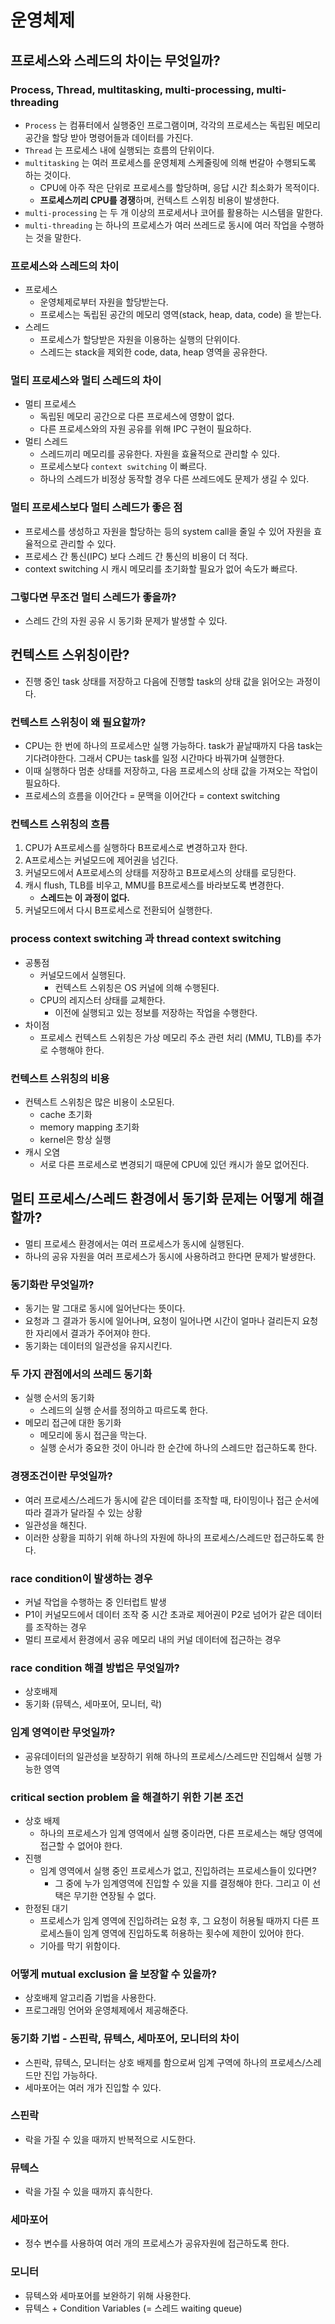 # 운영체제
## 프로세스와 스레드의 차이는 무엇일까?
### Process, Thread, multitasking, multi-processing, multi-threading
- `Process` 는 컴퓨터에서 실행중인 프로그램이며, 각각의 프로세스는 독립된 메모리 공간을 할당 받아 명령어들과 데이터를 가진다. 
- `Thread` 는 프로세스 내에 실행되는 흐름의 단위이다.
- `multitasking` 는 여러 프로세스를 운영체제 스케줄링에 의해 번갈아 수행되도록 하는 것이다.
  - CPU에 아주 작은 단위로 프로세스를 할당하며, 응답 시간 최소화가 목적이다.
  - **프로세스끼리 CPU를 경쟁**하며, 컨텍스트 스위칭 비용이 발생한다.
- `multi-processing` 는 두 개 이상의 프로세서나 코어를 활용하는 시스템을 말한다.
- `multi-threading` 는 하나의 프로세스가 여러 쓰레드로 동시에 여러 작업을 수행하는 것을 말한다.


### 프로세스와 스레드의 차이
- 프로세스
  - 운영체제로부터 자원을 할당받는다.
  - 프로세스는 독립된 공간의 메모리 영역(stack, heap, data, code) 을 받는다.
- 스레드
  - 프로세스가 할당받은 자원을 이용하는 실행의 단위이다.
  - 스레드는 stack을 제외한 code, data, heap 영역을 공유한다.

### 멀티 프로세스와 멀티 스레드의 차이
- 멀티 프로세스
  - 독립된 메모리 공간으로 다른 프로세스에 영향이 없다.
  - 다른 프로세스와의 자원 공유를 위해 IPC 구현이 필요하다.
- 멀티 스레드
  - 스레드끼리 메모리를 공유한다. 자원을 효율적으로 관리할 수 있다.
  - 프로세스보다 `context switching` 이 빠르다.
  - 하나의 스레드가 비정상 동작할 경우 다른 쓰레드에도 문제가 생길 수 있다.
  
### 멀티 프로세스보다 멀티 스레드가 좋은 점
- 프로세스를 생성하고 자원을 할당하는 등의 system call을 줄일 수 있어 자원을 효율적으로 관리할 수 있다.
- 프로세스 간 통신(IPC) 보다 스레드 간 통신의 비용이 더 적다.
- context switching 시 캐시 메모리를 초기화할 필요가 없어 속도가 빠르다.

### 그렇다면 무조건 멀티 스레드가 좋을까?
- 스레드 간의 자원 공유 시 동기화 문제가 발생할 수 있다.

## 컨텍스트 스위칭이란?
- 진행 중인 task 상태를 저장하고 다음에 진행할 task의 상태 값을 읽어오는 과정이다.
  
### 컨텍스트 스위칭이 왜 필요할까?
- CPU는 한 번에 하나의 프로세스만 실행 가능하다. task가 끝날때까지 다음 task는 기다려야한다. 그래서 CPU는 task를 일정 시간마다 바꿔가며 실행한다.
- 이때 실행하다 멈춘 상태를 저장하고, 다음 프로세스의 상태 값을 가져오는 작업이 필요하다.
- 프로세스의 흐름을 이어간다 = 문맥을 이어간다 = context switching

### 컨텍스트 스위칭의 흐름
1. CPU가 A프로세스를 실행하다 B프로세스로 변경하고자 한다.
2. A프로세스는 커널모드에 제어권을 넘긴다.
3. 커널모드에서 A프로세스의 상태를 저장하고 B프로세스의 상태를 로딩한다.
4. 캐시 flush, TLB를 비우고, MMU를 B프로세스를 바라보도록 변경한다.
   - **스레드는 이 과정이 없다.**
5. 커널모드에서 다시 B프로세스로 전환되어 실행한다.

### process context switching 과 thread context switching
- 공통점
  - 커널모드에서 실행된다.
    - 컨텍스트 스위칭은 OS 커널에 의해 수행된다.
  - CPU의 레지스터 상태를 교체한다.
    - 이전에 실행되고 있는 정보를 저장하는 작업을 수행한다.
- 차이점
  - 프로세스 컨텍스트 스위칭은 가상 메모리 주소 관련 처리 (MMU, TLB)를 추가로 수행해야 한다.

### 컨텍스트 스위칭의 비용
- 컨텍스트 스위칭은 많은 비용이 소모된다.
  - cache 초기화
  - memory mapping 초기화
  - kernel은 항상 실행
- 캐시 오염
  - 서로 다른 프로세스로 변경되기 때문에 CPU에 있던 캐시가 쓸모 없어진다.

## 멀티 프로세스/스레드 환경에서 동기화 문제는 어떻게 해결할까?
- 멀티 프로세스 환경에서는 여러 프로세스가 동시에 실행된다.
- 하나의 공유 자원을 여러 프로세스가 동시에 사용하려고 한다면 문제가 발생한다.

### 동기화란 무엇일까?
- 동기는 말 그대로 동시에 일어난다는 뜻이다.
- 요청과 그 결과가 동시에 일어나며, 요청이 일어나면 시간이 얼마나 걸리든지 요청한 자리에서 결과가 주어져야 한다.
- 동기화는 데이터의 일관성을 유지시킨다.

### 두 가지 관점에서의 쓰레드 동기화
- 실행 순서의 동기화
  - 스레드의 실행 순서를 정의하고 따르도록 한다.
- 메모리 접근에 대한 동기화
  - 메모리에 동시 접근을 막는다.
  - 실행 순서가 중요한 것이 아니라 한 순간에 하나의 스레드만 접근하도록 한다.
  
### 경쟁조건이란 무엇일까?
- 여러 프로세스/스레드가 동시에 같은 데이터를 조작할 때, 타이밍이나 접근 순서에 따라 결과가 달라질 수 있는 상황
- 일관성을 해친다.
- 이러한 상황을 피하기 위해 하나의 자원에 하나의 프로세스/스레드만 접근하도록 한다.

### race condition이 발생하는 경우
- 커널 작업을 수행하는 중 인터럽트 발생
- P1이 커널모드에서 데이터 조작 중 시간 초과로 제어권이 P2로 넘어가 같은 데이터를 조작하는 경우
- 멀티 프로세서 환경에서 공유 메모리 내의 커널 데이터에 접근하는 경우

### race condition 해결 방법은 무엇일까?
- 상호배제
- 동기화 (뮤텍스, 세마포어, 모니터, 락)

### 임계 영역이란 무엇일까?
- 공유데이터의 일관성을 보장하기 위해 하나의 프로세스/스레드만 진입해서 실행 가능한 영역

### critical section problem 을 해결하기 위한 기본 조건
- 상호 배제
  - 하나의 프로세스가 임계 영역에서 실행 중이라면, 다른 프로세스는 해당 영역에 접근할 수 없어야 한다.
- 진행
  - 임계 영역에서 실행 중인 프로세스가 없고, 진입하려는 프로세스들이 있다면?
    - 그 중에 누가 임계영역에 진입할 수 있을 지를 결정해야 한다. 그리고 이 선택은 무기한 연장될 수 없다.
- 한정된 대기
  - 프로세스가 임계 영역에 진입하려는 요청 후, 그 요청이 허용될 때까지 다른 프로세스들이 임계 영역에 진입하도록 허용하는 횟수에 제한이 있어야 한다.
  - 기아를 막기 위함이다.

### 어떻게 mutual exclusion 을 보장할 수 있을까?
- 상호배제 알고리즘 기법을 사용한다.
- 프로그래밍 언어와 운영체제에서 제공해준다.

### 동기화 기법 - 스핀락, 뮤텍스, 세마포어, 모니터의 차이
- 스핀락, 뮤텍스, 모니터는 상호 배제를 함으로써 임계 구역에 하나의 프로세스/스레드만 진입 가능하다.
- 세마포어는 여러 개가 진입할 수 있다.

### 스핀락
- 락을 가질 수 있을 때까지 반복적으로 시도한다.

### 뮤텍스
- 락을 가질 수 있을 때까지 휴식한다.

### 세마포어
- 정수 변수를 사용하여 여러 개의 프로세스가 공유자원에 접근하도록 한다.

### 모니터
- 뮤텍스와 세마포어를 보완하기 위해 사용한다.
- 뮤텍스 + Condition Variables (= 스레드 waiting queue)

